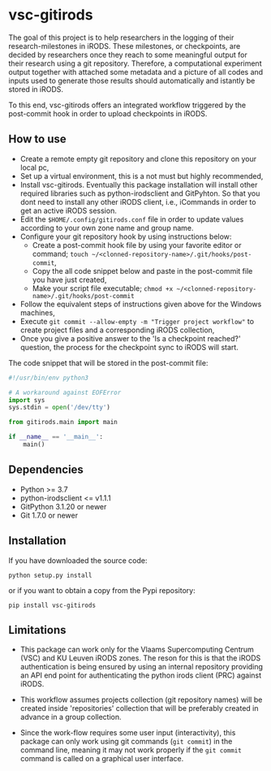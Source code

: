 # vsc-gitirods

The goal of this project is to help researchers in the logging of their research-milestones in iRODS. These milestones, or checkpoints, are decided by researchers once they reach to some meaningful output for their research using a git repository. Therefore, a computational experiment output together with attached some metadata and a picture of all codes and inputs used to generate those results should automatically and istantly be stored in iRODS.

To this end, vsc-gitirods offers an integrated workflow triggered by the post-commit hook in order to upload checkpoints in iRODS. 

## How to use

- Create a remote empty git repository and clone this repository on your local pc,
- Set up a virtual environment, this is a not must but highly recommended,
- Install vsc-gitirods. Eventually this package installation will install other required libraries such as python-irodsclient and GitPyhton. So that you dont need to install any other iRODS client, i.e., iCommands in order to get an active iRODS session.
- Edit the `$HOME/.config/gitirods.conf` file in order to update values according to your own zone name and group name.
- Configure your git repository hook by using instructions below:
    * Create a post-commit hook file by using your favorite editor or command; `touch ~/<clonned-repository-name>/.git/hooks/post-commit`,
    * Copy the all code snippet below and paste in the post-commit file you have just created,
    * Make your script file executable; `chmod +x ~/<clonned-repository-name>/.git/hooks/post-commit`
- Follow the equivalent steps of instructions given above for the Windows machines,
- Execute `git commit --allow-empty -m "Trigger project workflow"` to create project files and a corresponding iRODS collection,
- Once you give a positive answer to the 'Is a checkpoint reached?' question, the process for the checkpoint sync to iRODS will start.


The code snippet that will be stored in the post-commit file:

```python
#!/usr/bin/env python3

# A workaround against EOFError
import sys
sys.stdin = open('/dev/tty')

from gitirods.main import main

if __name__ == '__main__':
    main()
```


## Dependencies

- Python >= 3.7
- python-irodsclient <= v1.1.1
- GitPython 3.1.20 or newer
- Git 1.7.0 or newer

## Installation

If you have downloaded the source code:

    python setup.py install

or if you want to obtain a copy from the Pypi repository:

    pip install vsc-gitirods

## Limitations

- This package can work only for the Vlaams Supercomputing Centrum (VSC) and KU Leuven iRODS zones. The reson for this is that the iRODS authentication is being ensured by using an internal repository providing an API end point for authenticating the python irods client (PRC) against iRODS.

- This workflow assumes projects collection (git repository names) will be created inside 'repositories' collection that will be preferably created in advance in a group collection.

- Since the work-flow requires some user input (interactivity), this package can only work using git commands (`git commit`) in the command line, meaning it may not work properly if the `git commit` command is called on a graphical user interface.
